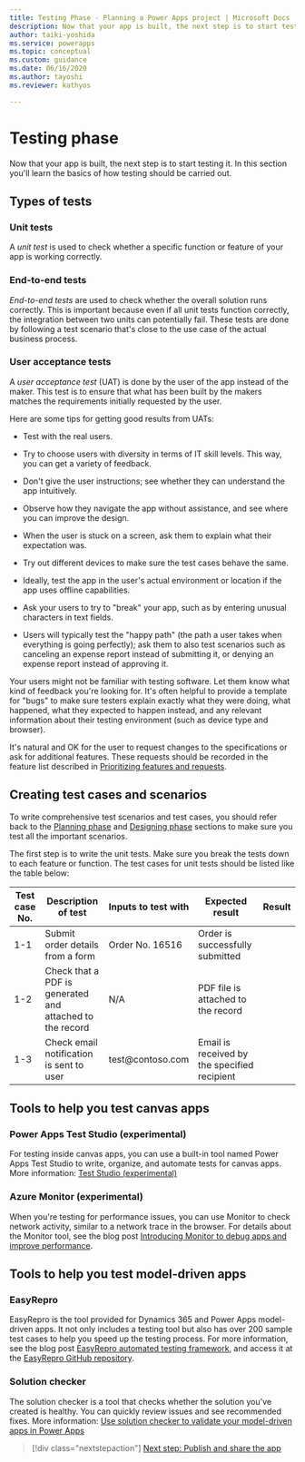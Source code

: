 ```yaml
---
title: Testing Phase - Planning a Power Apps project | Microsoft Docs
description: Now that your app is built, the next step is to start testing it. You'll learn the basics of testing an app and discover Power Apps testing tools.
author: taiki-yoshida
ms.service: powerapps
ms.topic: conceptual
ms.custom: guidance
ms.date: 06/16/2020
ms.author: tayoshi
ms.reviewer: kathyos

---
```


# Testing phase

Now that your app is built, the next step is to start testing it. In
this section you'll learn the basics of how testing should be carried
out.

## Types of tests

### Unit tests

A *unit test* is used to check whether a specific function or feature of
your app is working correctly.

### End-to-end tests

*End-to-end tests* are used to check whether the overall solution runs correctly.
This is important because even if all unit tests function correctly, the
integration between two units can potentially fail. These tests are done by
following a test scenario that's close to the use case of the actual business
process.

### User acceptance tests

A *user acceptance test* (UAT) is done by the user of the app instead of
the maker. This test is to ensure that what has been built by the makers matches the
requirements initially requested by the user.

Here are some tips for getting good results from UATs:

- Test with the real users.

- Try to choose users with diversity in terms of IT skill levels. This way, you can get a variety of feedback.

- Don't give the user instructions; see whether they can understand the app
    intuitively.

- Observe how they navigate the app without assistance, and see where you can improve
    the design.

- When the user is stuck on a screen, ask them to explain what their
    expectation was.

- Try out different devices to make sure the test cases behave the same.

- Ideally, test the app in the user's actual environment or location if the app uses offline
    capabilities.

- Ask your users to try to "break" your app, such as by entering unusual
    characters in text fields.

- Users will typically test the "happy path" (the path a user takes when
    everything is going perfectly); ask them to also test scenarios such as
    canceling an expense report instead of submitting it, or denying an expense
    report instead of approving it.

Your users might not be familiar with testing software. Let them know what kind of
feedback you're looking for. It's often helpful to provide a template for
"bugs" to make sure testers explain exactly what they were doing, what happened,
what they expected to happen instead, and any relevant information about their
testing environment (such as device type and browser).

It's natural and OK for the user to request changes to the specifications or
ask for additional features. These requests should be recorded in the
feature list described in [Prioritizing features and requests](prioritizing-features.md).

## Creating test cases and scenarios

To write comprehensive test scenarios and test cases, you should refer
back to the [Planning phase](planning-phase.md) and [Designing phase](designing-phase.md) sections to make sure you test all the important
scenarios.

The first step is to write the unit tests. Make sure you break the tests down to
each feature or function. The test cases for unit tests should be listed like
the table below:

| Test case No. |   Description of test                                    |   Inputs to test with   |   Expected result                            |   Result   |
|---------------|----------------------------------------------------------|-------------------------|----------------------------------------------|------------|
| 1-1           | Submit order details from a form                         | Order No. 16516         | Order is successfully submitted              |            |
| 1-2           | Check that a PDF is generated and attached to the record | N/A                     | PDF file is attached to the record           |            |
| 1-3           | Check email notification is sent to user                 | test\@contoso.com       | Email is received by the specified recipient |            |

## Tools to help you test canvas apps

### Power Apps Test Studio (experimental)

For testing inside canvas apps, you can use a built-in tool named Power Apps Test
Studio to write, organize, and automate tests for canvas apps. More information:
[Test Studio (experimental)](../../maker/canvas-apps/test-studio.md)

### Azure Monitor (experimental)

When you're testing for performance issues, you can use Monitor to check
network activity, similar to a network trace in the browser. For details about the
Monitor tool, see the blog post [Introducing Monitor to debug apps and improve performance](https://powerapps.microsoft.com/blog/introducing-monitor-to-debug-apps-and-improve-performance/).

## Tools to help you test model-driven apps

### EasyRepro

EasyRepro is the tool provided for Dynamics 365 and Power Apps model-driven
apps. It not only includes a testing tool but also has over 200 sample test
cases to help you speed up the testing process. For more information,
see the blog post [EasyRepro automated testing
framework](https://powerapps.microsoft.com/blog/easyrepro-automated-testing-framework-june-update-is-now-available/),
and access it at the [EasyRepro GitHub
repository](https://github.com/Microsoft/EasyRepro).

### Solution checker

The solution checker is a tool that checks whether the solution you've created is healthy. You
can quickly review issues and see recommended fixes. More information: [Use solution checker to validate your model-driven apps in Power Apps](../../maker/data-platform/use-powerapps-checker.md)

> [!div class="nextstepaction"]
> [Next step: Publish and share the app](discoverability.md)
